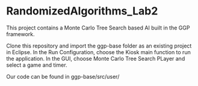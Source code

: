 RandomizedAlgorithms_Lab2
=========================

This project contains a Monte Carlo Tree Search based AI built in the GGP framework.

Clone this repository and import the ggp-base folder as an existing project in Eclipse.
In the Run Configuration, choose the Kiosk main function to run the application.
In the GUI, choose Monte Carlo Tree Search PLayer and select a game and timer.

Our code can be found in ggp-base/src/user/

